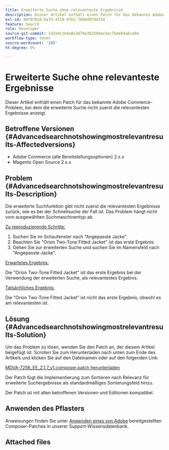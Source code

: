 ```yaml
---
title: Erweiterte Suche ohne relevanteste Ergebnisse
description: Dieser Artikel enthält einen Patch für das bekannte Adobe Commerce-Problem, bei dem die erweiterte Suche nicht zuerst die relevantesten Ergebnisse anzeigt.
exl-id: 88f0782d-ba7d-4f19-9761-7894d978d334
feature: Search
role: Developer
source-git-commit: 1d2e0c1b4a8e3d79a362500ee3ec7bde84a6ce0d
workflow-type: tm+mt
source-wordcount: '269'
ht-degree: 0%

---
```


# Erweiterte Suche ohne relevanteste Ergebnisse

Dieser Artikel enthält einen Patch für das bekannte Adobe Commerce-Problem, bei dem die erweiterte Suche nicht zuerst die relevantesten Ergebnisse anzeigt.

## Betroffene Versionen {#Advancedsearchnotshowingmostrelevantresults-Affectedversions}

* Adobe Commerce (alle Bereitstellungsoptionen) 2.x.x
* Magento Open Source 2.x.x

## Problem {#Advancedsearchnotshowingmostrelevantresults-Description}

Die erweiterte Suchfunktion gibt nicht zuerst die relevantesten Ergebnisse zurück, wie es bei der Schnellsuche der Fall ist. Das Problem hängt nicht vom ausgewählten Suchmaschinentyp ab.

<u>Zu reproduzierende Schritte:</u>

1. Suchen Sie im Schaufenster nach &quot;Angepasste Jacke&quot;.
1. Beachten Sie &quot;Orion Two-Tone Fitted Jacket&quot; ist das erste Ergebnis.
1. Gehen Sie zur erweiterten Suche und suchen Sie im Namensfeld nach &quot;Angepasste Jacke&quot;.

<u>Erwartetes Ergebnis:</u>

Die &quot;Orion Two-Tone Fitted Jacket&quot; ist das erste Ergebnis bei der Verwendung der erweiterten Suche, als relevantestes Ergebnis.

<u>Tatsächliches Ergebnis:</u>

Die &quot;Orion Two-Tone Fitted Jacket&quot; ist nicht das erste Ergebnis, obwohl es am relevantesten ist.

## Lösung {#Advancedsearchnotshowingmostrelevantresults-Solution}

Um das Problem zu lösen, wenden Sie den Patch an, der diesem Artikel beigefügt ist. Scrollen Sie zum Herunterladen nach unten zum Ende des Artikels und klicken Sie auf den Dateinamen oder auf den folgenden Link:

[MDVA-7256\_EE\_2.1.7\_v1.composer.patch herunterladen](assets/MDVA-7256_EE_2.1.7_v1.composer.patch.zip)

Der Patch fügt die Implementierung zum Sortieren nach Relevanz für erweiterte Suchergebnisse als standardmäßiges Sortierungsfeld hinzu.

Der Patch ist mit allen betroffenen Versionen und Editionen kompatibel.

## Anwenden des Pflasters

Anweisungen finden Sie unter [Anwenden eines von Adobe](/help/how-to/general/how-to-apply-a-composer-patch-provided-by-magento.md) bereitgestellten Composer-Patches in unserer Support-Wissensdatenbank.

## Attached files
